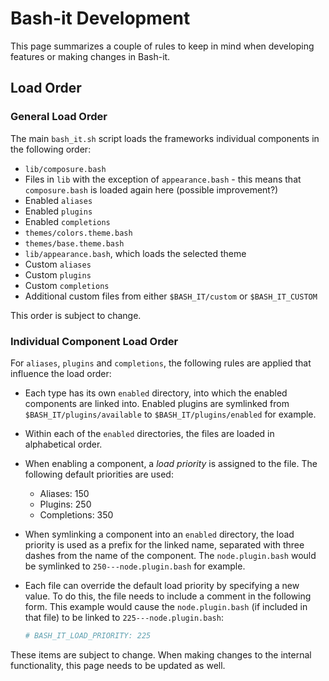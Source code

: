 # Bash-it Development

This page summarizes a couple of rules to keep in mind when developing features or making changes in Bash-it.

## Load Order

### General Load Order

The main `bash_it.sh` script loads the frameworks individual components in the following order:

* `lib/composure.bash`
* Files in `lib` with the exception of `appearance.bash` - this means that `composure.bash` is loaded again here (possible improvement?)
* Enabled `aliases`
* Enabled `plugins`
* Enabled `completions`
* `themes/colors.theme.bash`
* `themes/base.theme.bash`
* `lib/appearance.bash`, which loads the selected theme
* Custom `aliases`
* Custom `plugins`
* Custom `completions`
* Additional custom files from either `$BASH_IT/custom` or `$BASH_IT_CUSTOM`

This order is subject to change.

### Individual Component Load Order

For `aliases`, `plugins` and `completions`, the following rules are applied that influence the load order:

* Each type has its own `enabled` directory, into which the enabled components are linked into. Enabled plugins are symlinked from `$BASH_IT/plugins/available` to `$BASH_IT/plugins/enabled` for example.
* Within each of the `enabled` directories, the files are loaded in alphabetical order.
* When enabling a component, a _load priority_ is assigned to the file. The following default priorities are used:
    * Aliases: 150
    * Plugins: 250
    * Completions: 350
* When symlinking a component into an `enabled` directory, the load priority is used as a prefix for the linked name, separated with three dashes from the name of the component. The `node.plugin.bash` would be symlinked to `250---node.plugin.bash` for example.
* Each file can override the default load priority by specifying a new value. To do this, the file needs to include a comment in the following form. This example would cause the `node.plugin.bash` (if included in that file) to be linked to `225---node.plugin.bash`:

  ```bash
  # BASH_IT_LOAD_PRIORITY: 225
  ```

These items are subject to change. When making changes to the internal functionality, this page needs to be updated as well.
